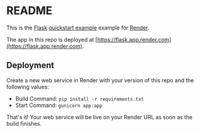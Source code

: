# README

This is the [Flask](http://flask.pocoo.org/) [quickstart example](http://flask.pocoo.org/docs/1.0/quickstart/#a-minimal-application) example for [Render](https://render.com).

The app in this repo is deployed at [https://flask.app.render.com](https://flask.app.render.com).

## Deployment
Create a new web service in Render with your version of this repo and the following values:
  * Build Command: `pip install -r requirements.txt`
  * Start Command: `gunicorn app:app`

That's it! Your web service will be live on your Render URL as soon as the build finishes.
